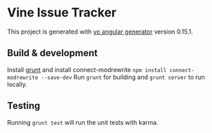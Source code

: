 # Vine Issue Tracker

This project is generated with [yo angular generator](https://github.com/yeoman/generator-angular)
version 0.15.1.

## Build & development

Install [grunt](http://gruntjs.com/getting-started) and install connect-modrewrite 
``` npm install connect-modrewrite --save-dev ```
Run `grunt` for building and `grunt server` to run locally.

## Testing

Running `grunt test` will run the unit tests with karma.
